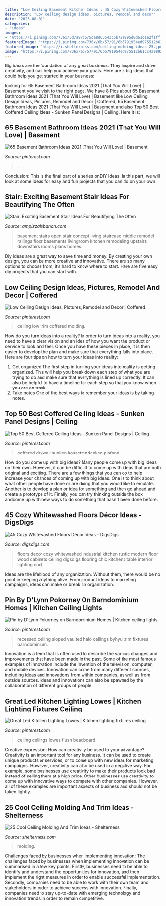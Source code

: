 ```yaml
---
title: "Low Ceiling Basement Kitchen Ideas : 45 Cozy Whitewashed Floors Décor Ideas"
description: "Low ceiling design ideas, pictures, remodel and decor"
date: "2023-08-02"
categories:
- "ideas"
images:
- "https://i.pinimg.com/736x/5d/a8/d6/5da8d63543c5b72a895d0d61c1e2f1ff.jpg"
featuredImage: "https://i.pinimg.com/736x/6b/57/91/6b5791954ed975512b61cc4a9892de8a.jpg"
featured_image: "https://i.shelterness.com/ceiling-molding-ideas-25.jpeg"
image: "https://i.pinimg.com/736x/6b/57/91/6b5791954ed975512b61cc4a9892de8a.jpg"
---
```



Big ideas are the foundation of any great business. They inspire and drive creativity, and can help you achieve your goals. Here are 5 big ideas that could help you get started in your business:

	

		
looking for 65 Basement Bathroom Ideas 2021 (That You Will Love) | Basement you've visit to the right page. We have 8 Pics about 65 Basement Bathroom Ideas 2021 (That You Will Love) | Basement like Low Ceiling Design Ideas, Pictures, Remodel and Decor | Coffered, 65 Basement Bathroom Ideas 2021 (That You Will Love) | Basement and also Top 50 Best Coffered Ceiling Ideas - Sunken Panel Designs | Ceiling. Here it is:
		
    
## 65 Basement Bathroom Ideas 2021 (That You Will Love) | Basement

<img loading=lazy src="https://i.pinimg.com/736x/6b/57/91/6b5791954ed975512b61cc4a9892de8a.jpg" onerror="this.onerror=null;this.src='https://tse2.mm.bing.net/th?id=OIP.dXs5p2Aug6PDImLv302rFAHaLH&amp;pid=15.1';" alt="65 Basement Bathroom Ideas 2021 (That You Will Love) | Basement">

_Source: pinterest.com_

>. 

	

Conclusion:
This is the final part of a series onDIY Ideas. In this part, we will look at some ideas for easy and fun projects that you can do on your own.

    
## Stair: Exciting Basement Stair Ideas For Beautifying The Often

<img loading=lazy src="http://www.ampizzalebanon.com/a/2017/07/basement-stair-ideas-concrete-floor-basement-ideas-rustic-finished-basement-ideas-concrete-floor-ideas-basement-inexpensive-flooring-ideas-for-basement-remodeled-basements-step-by-step-finishi.jpg" onerror="this.onerror=null;this.src='https://tse1.mm.bing.net/th?id=OIP.I1ewvo7e0tlSUDe2pR4ALAHaLH&amp;pid=15.1';" alt="Stair: Exciting Basement Stair Ideas For Beautifying The Often">

_Source: ampizzalebanon.com_

>basement stairs open stair concept living staircase middle remodel railings floor basements livingroom kitchen remodeling upstairs downstairs rooms plans homes. 

	

Diy ideas are a great way to save time and money. By creating your own design, you can be more creative and innovative. There are so many options to choose from, it’s hard to know where to start. Here are five easy diy projects that you can start with.

    
## Low Ceiling Design Ideas, Pictures, Remodel And Decor | Coffered

<img loading=lazy src="https://i.pinimg.com/736x/37/25/ee/3725ee4b6fe99925686e37b91caa5e77--ceiling-trim-ceiling-detail.jpg" onerror="this.onerror=null;this.src='https://tse1.mm.bing.net/th?id=OIP.2wie4MW47rvkEG9AVaGP2QD6D6&amp;pid=15.1';" alt="Low Ceiling Design Ideas, Pictures, Remodel and Decor | Coffered">

_Source: pinterest.com_

>ceiling low trim coffered molding. 

	

How do you turn ideas into a reality?
In order to turn ideas into a reality, you need to have a clear vision and an idea of how you want the product or service to look and feel. Once you have these pieces in place, it is then easier to develop the plan and make sure that everything falls into place. Here are four tips on how to turn your ideas into reality:
1. Get organized
The first step in turning your ideas into reality is getting organized. This will help you break down each step of what you are trying to do and make sure that everything is lined up correctly. It can also be helpful to have a timeline for each step so that you know when you are on track.
2. Take notes
One of the best ways to remember your ideas is by taking notes.

    
## Top 50 Best Coffered Ceiling Ideas - Sunken Panel Designs | Ceiling

<img loading=lazy src="https://i.pinimg.com/736x/e3/b6/bf/e3b6bfae21b0525a68adb1586d6373de.jpg" onerror="this.onerror=null;this.src='https://tse2.mm.bing.net/th?id=OIP.XXpTpAQq9-SnvCWt2bg0qgHaHZ&amp;pid=15.1';" alt="Top 50 Best Coffered Ceiling Ideas - Sunken Panel Designs | Ceiling">

_Source: pinterest.com_

>coffered drywall sunken kassettendecken plafond. 

	

How do you come up with big ideas?
Many people come up with big ideas on their own. However, it can be difficult to come up with ideas that are both original and exciting. There are a few things that you can do to help increase your chances of coming up with big ideas. One is to think about what other people have done or are doing that you would like to emulate. Another is to develop a plan or idea for something and then go ahead and create a prototype of it. Finally, you can try thinking outside the box andcome up with new ways to do something that hasn't been done before.

    
## 45 Cozy Whitewashed Floors Décor Ideas - DigsDigs

<img loading=lazy src="http://www.digsdigs.com/photos/cozy-whitewashed-floors-decor-ideas-27.jpg" onerror="this.onerror=null;this.src='https://tse4.mm.bing.net/th?id=OIP.cpnfLQ1vaXfAZAKw20qCGgHaJ3&amp;pid=15.1';" alt="45 Cozy Whitewashed Floors Décor Ideas - DigsDigs">

_Source: digsdigs.com_

>floors decor cozy whitewashed industrial kitchen rustic modern floor wood cabinets ceiling digsdigs flooring chic kitchens table interior lighting cool. 

	

Ideas are the lifeblood of any organization. Without them, there would be no point in keeping anything alive. From product ideas to marketing campaigns, ideas can make or break an organization.

    
## Pin By D&#039;Lynn Pokorney On Barndominium Homes | Kitchen Ceiling Lights

<img loading=lazy src="https://i.pinimg.com/736x/51/85/5c/51855cbc4f8259dc921ba780cc5ed4d5.jpg" onerror="this.onerror=null;this.src='https://tse1.mm.bing.net/th?id=OIP.A47momgmHt_utdei8jal-wHaHa&amp;pid=15.1';" alt="Pin by D&#039;Lynn Pokorney on Barndominium Homes | Kitchen ceiling lights">

_Source: pinterest.com_

>recessed ceiling sloped vaulted halo ceilings byhyu trim fixtures barndominium. 

	

Innovation is a term that is often used to describe the various changes and improvements that have been made in the past. Some of the most famous examples of innovation include the invention of the television, computer, and mobile devices. Innovation can come from many different sources, including ideas and innovations from within companies, as well as from outside sources. Ideas and innovations can also be spawned by the collaboration of different groups of people.

    
## Great Led Kitchen Lighting Lowes | Kitchen Lighting Fixtures Ceiling

<img loading=lazy src="https://i.pinimg.com/736x/5d/a8/d6/5da8d63543c5b72a895d0d61c1e2f1ff.jpg" onerror="this.onerror=null;this.src='https://tse3.mm.bing.net/th?id=OIP.hjLXLKMlRxycVE2F9re3cgHaGB&amp;pid=15.1';" alt="Great Led Kitchen Lighting Lowes | Kitchen lighting fixtures ceiling">

_Source: pinterest.com_

>ceiling ceilings lowes flush beadboard. 

	

Creative expression: How can creativity be used to your advantage?
Creativity is an important tool for any business. It can be used to create unique products or services, or to come up with new ideas for marketing campaigns. However, creativity can also be used in a negative way. For example, some businesses use creativity to make their products look bad instead of selling them at a high price. Other businesses use creativity to come up with innovative ways to compete with other companies. However, all of these examples are important aspects of business and should not be taken lightly.

    
## 25 Cool Ceiling Molding And Trim Ideas - Shelterness

<img loading=lazy src="https://i.shelterness.com/ceiling-molding-ideas-25.jpeg" onerror="this.onerror=null;this.src='https://tse4.mm.bing.net/th?id=OIP.6tbRal2qOOYNSVwsYgjvcQHaFs&amp;pid=15.1';" alt="25 Cool Ceiling Molding And Trim Ideas - Shelterness">

_Source: shelterness.com_

>molding. 

	

Challenges faced by businesses when implementing innovation:
The challenges faced by businesses when implementing innovation can be summarised in a few key points. Firstly, businesses need to be able to identify and understand the opportunities for innovation, and then implement the right measures in order to enable successful implementation. Secondly, companies need to be able to work with their own team and stakeholders in order to achieve success with innovation. Finally, companies need to stay up-to-date with emerging technology and innovation trends in order to remain competitive.

